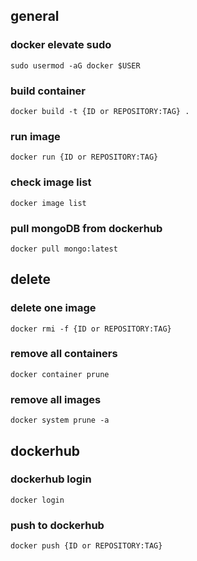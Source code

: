 ## general
### docker elevate sudo
    sudo usermod -aG docker $USER
### build container
    docker build -t {ID or REPOSITORY:TAG} .
### run image
    docker run {ID or REPOSITORY:TAG}
### check image list
    docker image list
### pull mongoDB from dockerhub
    docker pull mongo:latest

## delete
### delete one image
    docker rmi -f {ID or REPOSITORY:TAG}
### remove all containers
    docker container prune
### remove all images
    docker system prune -a
    
## dockerhub
### dockerhub login
    docker login
### push to dockerhub
    docker push {ID or REPOSITORY:TAG}
